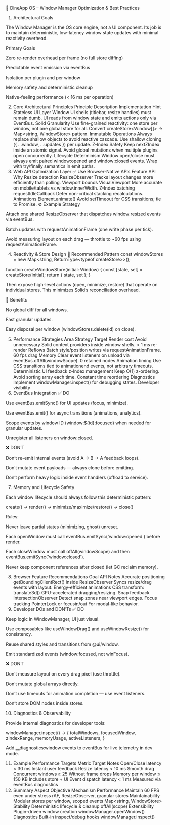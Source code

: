 🧠 DineApp OS – Window Manager Optimization & Best Practices
1. Architectural Goals

The Window Manager is the OS core engine, not a UI component.
Its job is to maintain deterministic, low-latency window state updates with minimal reactivity overhead.

Primary Goals

Zero re-render overhead per frame (no full store diffing)

Predictable event emission via eventBus

Isolation per plugin and per window

Memory safety and deterministic cleanup

Native-feeling performance (< 16 ms per operation)

2. Core Architectural Principles
   Principle	Description	Implementation Hint
   Stateless UI Layer	Window UI shells (titlebar, resize handles) must remain dumb.	UI reads from window state and emits actions only via EventBus.
   Solid Granularity	Use fine-grained reactivity: one store per window, not one global store for all.	Convert createStore<Window[]> → Map<string, WindowStore> pattern.
   Immutable Operations	Always replace shallow objects to avoid reactive cascade.	Use shallow cloning ({ ...window, ...updates }) per update.
   Z-Index Safety	Keep nextZIndex inside an atomic signal.	Avoid global mutations when multiple plugins open concurrently.
   Lifecycle Determinism	Window open/close must always emit paired window:opened and window:closed events.	Wrap with try/finally semantics in emit paths.
3. Web API Optimization Layer
   ✅ Use Browser-Native APIs
   Feature	API	Why
   Resize detection	ResizeObserver	Tracks layout changes more efficiently than polling.
   Viewport bounds	VisualViewport	More accurate on mobile/tablets vs window.innerWidth.
   Z-Index batching	requestIdleCallback	Defer non-critical stacking recalculations.
   Animations	Element.animate()	Avoid setTimeout for CSS transitions; tie to Promise.
   ⚙️ Example Strategy

Attach one shared ResizeObserver that dispatches window:resized events via eventBus.

Batch updates with requestAnimationFrame (one write phase per tick).

Avoid measuring layout on each drag — throttle to ~60 fps using requestAnimationFrame.

4. Reactivity & Store Design
   🔹 Recommended Pattern
   const windowStores = new Map<string, ReturnType<typeof createStore<Window>>>();

function createWindowStore(initial: Window) {
const [state, set] = createStore(initial);
return { state, set };
}


Then expose high-level actions (open, minimize, restore) that operate on individual stores.
This minimizes Solid’s reconciliation overhead.

🔹 Benefits

No global diff for all windows.

Fast granular updates.

Easy disposal per window (windowStores.delete(id) on close).

5. Performance Strategies
   Area	Strategy	Target
   Render cost	Avoid unnecessary Solid context providers inside window shells.	< 1 ms re-render
   Reflows	Batch style/position writes via requestAnimationFrame.	60 fps drag
   Memory	Clear event listeners on unload via eventBus.offAll(windowScope).	0 retained nodes
   Animation timing	Use CSS transitions tied to animationend events, not arbitrary timeouts.	Deterministic UI feedback
   z-Index management	Keep O(1) z-ordering. Avoid sorting array each time.	Constant time reordering
   Diagnostics	Implement windowManager.inspect() for debugging states.	Developer visibility
6. EventBus Integration
   ✅ DO

Use eventBus.emitSync() for UI updates (focus, minimize).

Use eventBus.emit() for async transitions (animations, analytics).

Scope events by window ID (window:${id}:focused) when needed for granular updates.

Unregister all listeners on window:closed.

❌ DON’T

Don’t re-emit internal events (avoid A → B → A feedback loops).

Don’t mutate event payloads — always clone before emitting.

Don’t perform heavy logic inside event handlers (offload to service).

7. Memory and Lifecycle Safety

Each window lifecycle should always follow this deterministic pattern:

create() → render() → minimize/maximize/restore() → close()


Rules:

Never leave partial states (minimizing, ghost) unreset.

Each openWindow must call eventBus.emitSync('window:opened') before render.

Each closeWindow must call offAll(windowScope) and then eventBus.emitSync('window:closed').

Never keep component references after closed (let GC reclaim memory).

8. Browser Feature Recommendations
   Goal	API	Notes
   Accurate positioning	getBoundingClientRect() inside ResizeObserver	Syncs resize/drag events with layout.
   Energy-efficient animations	CSS transform: translate3d()	GPU-accelerated dragging/resizing.
   Snap feedback	IntersectionObserver	Detect snap zones near viewport edges.
   Focus tracking	PointerLock or focusin/out	For modal-like behavior.
9. Developer DOs and DON’Ts
   ✅ DO

Keep logic in WindowManager, UI just visual.

Use composables like useWindowDrag() and useWindowResize() for consistency.

Reuse shared styles and transitions from @ui/window.

Emit standardized events (window:focused, not winFocus).

❌ DON’T

Don’t measure layout on every drag pixel (use throttle).

Don’t mutate global arrays directly.

Don’t use timeouts for animation completion — use event listeners.

Don’t store DOM nodes inside stores.

10. Diagnostics & Observability

Provide internal diagnostics for developer tools:

windowManager.inspect() -> {
totalWindows,
focusedWindow,
zIndexRange,
memoryUsage,
activeListeners,
}


Add __diagnostics:window events to eventBus for live telemetry in dev mode.

11. Example Performance Targets
    Metric	Target	Notes
    Open/Close latency	< 30 ms	Instant user feedback
    Resize latency	< 10 ms	Smooth drag
    Concurrent windows	≥ 25	Without frame drops
    Memory per window	≤ 150 KB	Includes store + UI
    Event dispatch latency	< 1 ms	Measured via eventBus diagnostics
12. Summary
    Aspect	Objective	Mechanism
    Performance	Maintain 60 FPS even under stress	rAF, ResizeObserver, granular stores
    Maintainability	Modular stores per window, scoped events	Map<string, WindowStore>
    Stability	Deterministic lifecycle & cleanup	offAll(scope)
    Extensibility	Plugin-driven window creation	windowManager.openWindow()
    Diagnostics	Built-in inspect/debug hooks	windowManager.inspect()